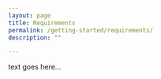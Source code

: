 ```yaml
---
layout: page
title: Requirements
permalink: /getting-started/requirements/
description: ""

---
```


text goes here...
